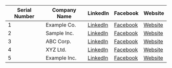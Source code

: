 | Serial Number | Company Name | LinkedIn | Facebook | Website |
| ------------- | ------------ | -------- | -------- | ------- |
| 1             | Example Co.  | [LinkedIn](https://linkedin.com/company/exampleco) | [Facebook](https://facebook.com/exampleco) | [Website](https://exampleco.com) |
| 2             | Sample Inc.  | [LinkedIn](https://linkedin.com/company/sampleinc) | [Facebook](https://facebook.com/sampleinc) | [Website](https://sampleinc.com) |
| 3             | ABC Corp.    | [LinkedIn](https://linkedin.com/company/abccorp) | [Facebook](https://facebook.com/abccorp) | [Website](https://abccorp.com) |
| 4             | XYZ Ltd.     | [LinkedIn](https://linkedin.com/company/xyzltd) | [Facebook](https://facebook.com/xyzltd) | [Website](https://xyzltd.com) |
| 5           | Example Inc. | [LinkedIn](https://linkedin.com/company/exampleinc) | [Facebook](https://facebook.com/exampleinc) | [Website](https://exampleinc.com) |
